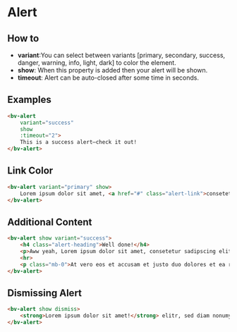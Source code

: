 <h1>Alert</h1>

<h2>How to</h2>

<ul>
    <li><strong>variant</strong>:You can select between variants [primary, secondary, success, danger, warning, info, light, dark] to color the element.</li>
    <li><strong>show</strong>: When this property is added then your alert will be shown.</li>
    <li><strong>timeout</strong>: Alert can be auto-closed after some time in seconds.</li>
</ul>

<h2>Examples</h2>

```html
<bv-alert
    variant="success"
    show
    :timeout="2">
    This is a success alert—check it out!
</bv-alert>
```

<h2>Link Color</h2>

```html
<bv-alert variant="primary" show>
    Lorem ipsum dolor sit amet, <a href="#" class="alert-link">consetetur sadipscing</a>. elitr, sed diam nonumy eirmod.
</bv-alert>
```

<h2>Additional Content</h2>

```html
<bv-alert show variant="success">
    <h4 class="alert-heading">Well done!</h4>
    <p>Aww yeah, Lorem ipsum dolor sit amet, consetetur sadipscing elitr, sed diam nonumy eirmod tempor invidunt ut labore.</p>
    <hr>
    <p class="mb-0">At vero eos et accusam et justo duo dolores et ea rebum. Stet clita kasd gubergren, no sea takimata sanctus est Lorem ipsum dolor.</p>
</bv-alert>
```

<h2>Dismissing Alert</h2>

```html
<bv-alert show dismiss>
    <strong>Lorem ipsum dolor sit amet!</strong> elitr, sed diam nonumy eirmod.
</bv-alert>
```